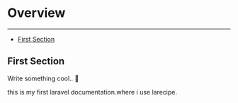 # Overview

---

- [First Section](#section-1)

<a name="section-1"></a>
## First Section

Write something cool.. 🦊

this is my first laravel documentation.where i use larecipe.</br>




